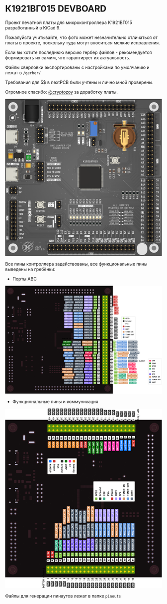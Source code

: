 # К1921ВГ015 DEVBOARD

Проект печатной платы для микроконтроллера К1921ВГ015 разработанный в KiCad 9.

Пожалуйста учитывайте, что фото может незначительно отличаться от платы в проекте, поскольку туда могут вноситься мелкие исправления.

Если вы хотите последнюю версию гербер файлов - рекомендуется формировать их самим, что гарантирует их актуальность.

Файлы сверловки экспортированы с настройками по умолчанию и лежат в `/gerber/`

Требования для 5$ в nextPCB были учтены и лично мной проверены.

Огромное спасибо: [@cryptozoy](https://github.com/cryptozoy) за доработку платы.

![Banner](/images/front.png)

Все пины контроллера задействованы, все функциональные пины выведены на гребёнки:

 - Порты ABC

![ABC](/images/PINOUT_ABC.png)

 - Функциональные пины и коммуникация

![ABC](/images/PINOUT_EXT.png)

Файлы для генерации пинаутов лежат в папке `pinouts`
